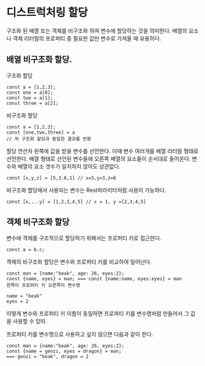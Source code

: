 # 디스트럭처링 할당

구조화 된 배열 또는 객체를 비구조화 하여 변수에 할당하는 것을 의미한다. 배열의 요소나 객체 리터럴의 프로퍼티 중 필요한 값만 변수로 가져올 때 유용하다.

## 배열 비구조화 할당.

구조화 할당

```
const a = [1,2,3];
const one = a[0];
const two = a[1];
const three = a[2];
```

비구조화 할당

```
const a = [1,2,3];
const [one,two,three] = a
// 위 구조화 할당과 동일한 결과를 반환
```

할당 연산자 왼쪽에 값을 받을 변수를 선언한다. 이때 변수 여러개를 배열 리터럴 형태로 선언한다. 배열 형태로 선언된 변수들에 오른쪽 배열의 요소들이 순서대로 들어온다. 변수와 배열의 요소 갯수가 일치하지 않아도 상관없다. 

```
const [x,y,z] = [5,3,6,1] // x=5,y=3,z=6
```

비구조화 할당에서 사용되는 변수는 Rest파라미터처럼 사용이 가능하다. 

```
const [x,...y] = [1,2,3,4,5] // x = 1, y =[2,3,4,5]
```

## 객체 비구조화 할당

변수에 객체를 구조적으로 할당하기 위해서는 프로퍼티 키로 접근한다.

```
const a = b.c;
```

객체의 비구조화 할당은 변수와 프로퍼티 키를 비교하여 일어난다.

```
const man = {name:"beak", age: 26, eyes:2};
const {name, eyes} = man; === const {name:name, eyes:eyes} = man
왼쪽이 프로퍼티 키 오른쪽이 변수명

name = "beak"
eyes = 2
```

이렇게 변수와 프로퍼티 키 이름이 동일하면 프로퍼티 키를 변수명처럼 만들어서 그 값을 사용할 수 있따.

프로퍼티 키를 변수명으로 사용하고 싶지 않으면 다음과 같이 한다.

```
const man = {name:"beak", age: 26, eyes:2};
const {name = genzi, eyes = dragon} = man;
=== genzi = "beak", dragon = 2
```



